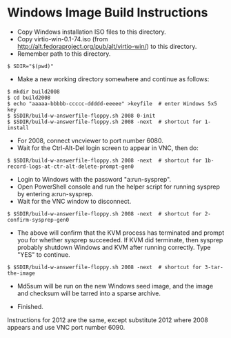 Windows Image Build Instructions
================================

* Copy Windows installation ISO files to this directory.
* Copy virtio-win-0.1-74.iso (from http://alt.fedoraproject.org/pub/alt/virtio-win/) to this directory.
* Remember path to this directory.

```
$ SDIR="$(pwd)"
```

* Make a new working directory somewhere and continue as follows:

```
$ mkdir build2008
$ cd build2008
$ echo "aaaaa-bbbbb-ccccc-ddddd-eeeee" >keyfile  # enter Windows 5x5 key
$ $SDIR/build-w-answerfile-floppy.sh 2008 0-init
$ $SDIR/build-w-answerfile-floppy.sh 2008 -next  # shortcut for 1-install
```

* For 2008, connect vncviewer to port number 6080.
* Wait for the Ctrl-Alt-Del login screen to appear in VNC, then do:

```
$ $SDIR/build-w-answerfile-floppy.sh 2008 -next  # shortcut for 1b-record-logs-at-ctr-alt-delete-prompt-gen0
```
* Login to Windows with the password "a:run-sysprep".
* Open PowerShell console and run the helper script for running sysprep by entering a:run-sysprep.
* Wait for the VNC window to disconnect.

```
$ $SDIR/build-w-answerfile-floppy.sh 2008 -next  # shortcut for 2-confirm-sysprep-gen0
```

* The above will confirm that the KVM process has terminated and prompt
you for whether sysprep succeeded.  If KVM did terminate, then sysprep
probably shutdown Windows and KVM after running correctly.  Type "YES"
to continue.

```
$ $SDIR/build-w-answerfile-floppy.sh 2008 -next  # shortcut for 3-tar-the-image
```

* Md5sum will be run on the new Windows seed image, and the image and checksum will be
tarred into a sparse archive.

* Finished.

Instructions for 2012 are the same, except substitute 2012 where 2008
appears and use VNC port number 6090.
